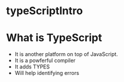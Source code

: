 # typeScriptIntro

# What is TypeScript

- It is another platform on top of JavaScript.
- It is a powferful compiler
- It adds TYPES
- Will help identifying errors
